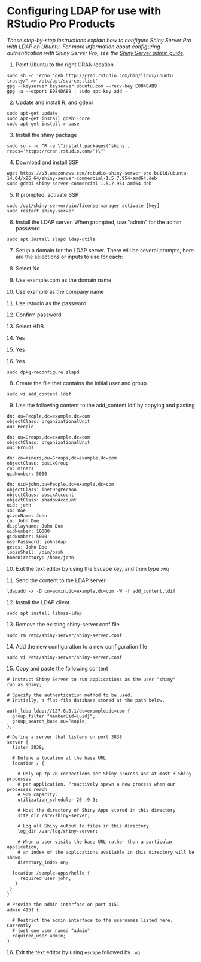 # Configuring LDAP for use with RStudio Pro Products

*These step-by-step instructions explain how to configure Shiny Server Pro with LDAP on Ubuntu. For more information about configuring authentication with Shiny Server Pro, see the [Shiny Server admin guide](http://docs.rstudio.com/shiny-server/#ldap-and-active-directory).*

1. Point Ubuntu to the right CRAN location

```
sudo sh -c 'echo "deb http://cran.rstudio.com/bin/linux/ubuntu trusty/" >> /etc/apt/sources.list'
gpg --keyserver keyserver.ubuntu.com --recv-key E084DAB9
gpg -a --export E084DAB9 | sudo apt-key add -
```

2. Update and install R, and gdebi

```
sudo apt-get update
sudo apt-get install gdebi-core
sudo apt-get install r-base
```

3. Install the shiny package

```
sudo su - -c "R -e \"install.packages('shiny', repos='https://cran.rstudio.com/')\""
```

4. Download and install SSP

```
wget https://s3.amazonaws.com/rstudio-shiny-server-pro-build/ubuntu-14.04/x86_64/shiny-server-commercial-1.5.7.954-amd64.deb
sudo gdebi shiny-server-commercial-1.5.7.954-amd64.deb
```

5. If prompted, activate SSP

```
sudo /opt/shiny-server/bin/license-manager activate [key]
sudo restart shiny-server
```

6. Install the LDAP server. When prompted, use “admin” for the admin password

```
sudo apt install slapd ldap-utils
```

7. Setup a domain for the LDAP server. There will be several prompts, here are the selections or inputs to use for each:

1. Select No
2. Use example.com as the domain name
3. Use example as the company name
4. Use rstudio as the password
5. Confirm password
6. Select HDB
7. Yes
8. Yes
9. Yes

```
sudo dpkg-reconfigure slapd
```

8. Create the file that contains the initial user and group

```
sudo vi add_content.ldif
```

9. Use the following content to the add_content.ldif by copying and pasting

```
dn: ou=People,dc=example,dc=com
objectClass: organizationalUnit
ou: People

dn: ou=Groups,dc=example,dc=com
objectClass: organizationalUnit
ou: Groups

dn: cn=miners,ou=Groups,dc=example,dc=com
objectClass: posixGroup
cn: miners
gidNumber: 5000

dn: uid=john,ou=People,dc=example,dc=com
objectClass: inetOrgPerson
objectClass: posixAccount
objectClass: shadowAccount
uid: john
sn: Doe
givenName: John
cn: John Doe
displayName: John Doe
uidNumber: 10000
gidNumber: 5000
userPassword: johnldap
gecos: John Doe
loginShell: /bin/bash
homeDirectory: /home/john
```

10. Exit the text editor by using the Escape key, and then type :wq

11. Send the content to the LDAP server

```
ldapadd -x -D cn=admin,dc=example,dc=com -W -f add_content.ldif
```

12. Install the LDAP client

```
sudo apt install libnss-ldap
```

13. Remove the existing shiny-server.conf file

```
sudo rm /etc/shiny-server/shiny-server.conf
```

14. Add the new configuration to a new configuration file

```
sudo vi /etc/shiny-server/shiny-server.conf
```

15. Copy and paste the following content

```
# Instruct Shiny Server to run applications as the user "shiny"
run_as shiny;

# Specify the authentication method to be used.
# Initially, a flat-file database stored at the path below.

auth_ldap ldap://127.0.0.1/dc=example,dc=com {
  group_filter "memberUid={uid}";
  group_search_base ou=People;
};

# Define a server that listens on port 3838
server {
  listen 3838;

  # Define a location at the base URL
  location / {

    # Only up tp 20 connections per Shiny process and at most 3 Shiny processes
    # per application. Proactively spawn a new process when our processes reach 
    # 90% capacity.
    utilization_scheduler 20 .9 3;

    # Host the directory of Shiny Apps stored in this directory
    site_dir /srv/shiny-server;

    # Log all Shiny output to files in this directory
    log_dir /var/log/shiny-server;

    # When a user visits the base URL rather than a particular application,
    # an index of the applications available in this directory will be shown.
    directory_index on;

  location /sample-apps/hello {
     required_user john;
   }
 }
}

# Provide the admin interface on port 4151
admin 4151 {

  # Restrict the admin interface to the usernames listed here. Currently 
  # just one user named "admin"
  required_user admin;
}
```

16. Exit the text editor by using `escape` followed by `:wq`